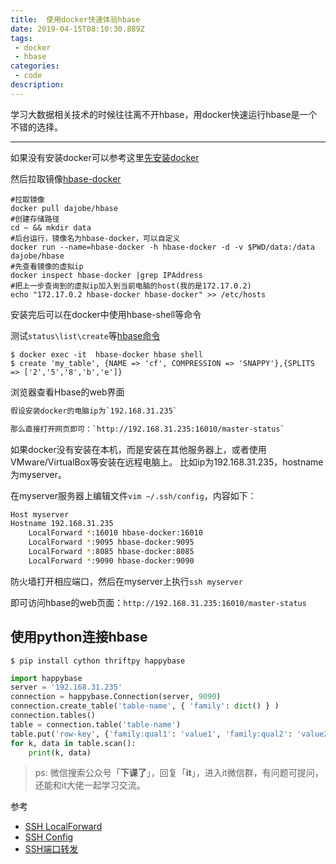 ```yaml
---
title:  使用docker快速体验hbase
date: 2019-04-15T08:10:30.889Z
tags:
 - docker
 - hbase
categories:
 - code
description:
---
```


学习大数据相关技术的时候往往离不开hbase，用docker快速运行hbase是一个不错的选择。

----------
如果没有安装docker可以参考这里[先安装docker](https://www.sxy91.com/posts/docker/)  

然后拉取镜像[hbase-docker](https://github.com/dajobe/hbase-docker)
```shell
#拉取镜像
docker pull dajobe/hbase
#创建存储路径
cd ~ && mkdir data
#后台运行，镜像名为hbase-docker，可以自定义
docker run --name=hbase-docker -h hbase-docker -d -v $PWD/data:/data dajobe/hbase
#先查看镜像的虚拟ip
docker inspect hbase-docker |grep IPAddress
#把上一步查询到的虚拟ip加入到当前电脑的host(我的是172.17.0.2)
echo "172.17.0.2 hbase-docker hbase-docker" >> /etc/hosts
```

安装完后可以在docker中使用hbase-shell等命令

测试`status\list\create`等[hbase命令](https://www.tutorialspoint.com/hbase/hbase_shell.htm)  

```
$ docker exec -it  hbase-docker hbase shell
$ create 'my_table', {NAME => 'cf', COMPRESSION => 'SNAPPY'},{SPLITS => ['2','5','8','b','e']}
```

浏览器查看Hbase的web界面
```bash
假设安装docker的电脑ip为`192.168.31.235`

那么直接打开网页即可：`http://192.168.31.235:16010/master-status`
```


如果docker没有安装在本机，而是安装在其他服务器上，或者使用VMware/VirtualBox等安装在远程电脑上。
比如ip为192.168.31.235，hostname为myserver。

在myserver服务器上编辑文件`vim ~/.ssh/config`，内容如下：  
```bash
Host myserver
Hostname 192.168.31.235
    LocalForward *:16010 hbase-docker:16010
    LocalForward *:9095 hbase-docker:9095
    LocalForward *:8085 hbase-docker:8085
    LocalForward *:9090 hbase-docker:9090
```

防火墙打开相应端口，然后在myserver上执行`ssh myserver`

即可访问hbase的web页面：`http://192.168.31.235:16010/master-status`


使用python连接hbase
----------

    $ pip install cython thriftpy happybase
    
```python
import happybase
server = '192.168.31.235'
connection = happybase.Connection(server, 9090)
connection.create_table('table-name', { 'family': dict() } )
connection.tables()
table = connection.table('table-name')
table.put('row-key', {'family:qual1': 'value1', 'family:qual2': 'value2'})
for k, data in table.scan():
	print(k, data)

```

> ps: 微信搜索公众号「**下课了**」，回复「**it**」，进入it微信群，有问题可提问，还能和it大佬一起学习交流。

参考  
- [SSH LocalForward](http://www.ruanyifeng.com/blog/2011/12/ssh_port_forwarding.html)
- [SSH Config](https://deepzz.com/post/how-to-setup-ssh-config.html)
- [SSH端口转发](https://www.cnblogs.com/520yang/articles/5405323.html)
